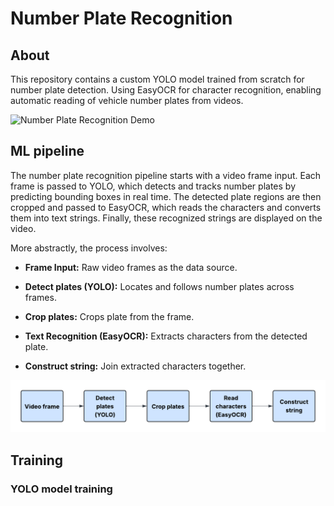 # Number Plate Recognition

## About

This repository contains a custom YOLO model trained from scratch for number plate detection. Using EasyOCR for character recognition, enabling automatic reading of vehicle number plates from videos.

![Number Plate Recognition Demo](docs/output.gif)

## ML pipeline
The number plate recognition pipeline starts with a video frame input. Each frame is passed to YOLO, which detects and tracks number plates by predicting bounding boxes in real time. The detected plate regions are then cropped and passed to EasyOCR, which reads the characters and converts them into text strings. Finally, these recognized strings are displayed on the video.

More abstractly, the process involves:

- **Frame Input:** Raw video frames as the data source.

- **Detect plates (YOLO):** Locates and follows number plates across frames.

- **Crop plates:** Crops plate from the frame. 

- **Text Recognition (EasyOCR):** Extracts characters from the detected plate.

- **Construct string:** Join extracted characters together.

![ML pipeline](docs/ml_pipeline.png)

## Training

### YOLO model training

